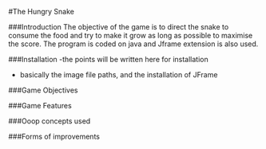 #The Hungry Snake

###Introduction
The objective of the game is to direct the snake to consume the food and try to make it grow as long as possible to maximise the score. The program is coded on java and Jframe extension is also used.

###Installation
-the points will be written here for installation
- basically the image file paths, and the installation of JFrame


###Game Objectives




###Game Features



###Ooop concepts used


###Forms of improvements
